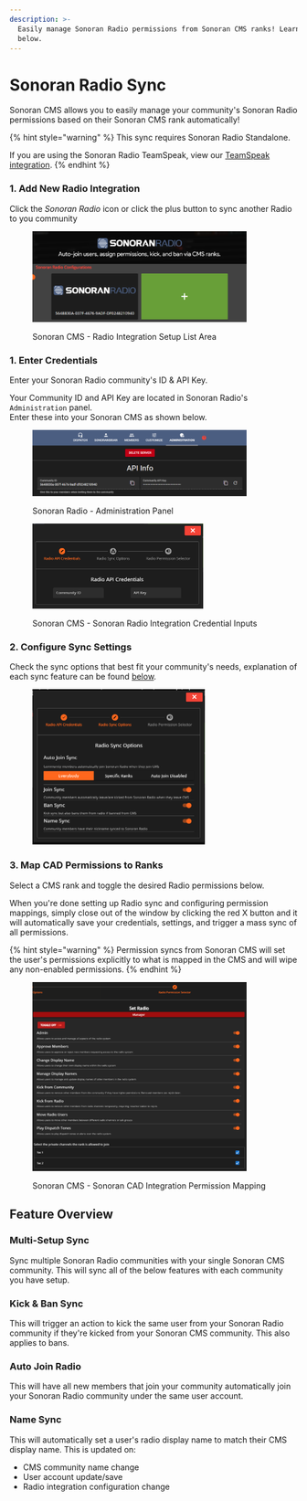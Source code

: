 ```yaml
---
description: >-
  Easily manage Sonoran Radio permissions from Sonoran CMS ranks! Learn more
  below.
---
```


# Sonoran Radio Sync

Sonoran CMS allows you to easily manage your community's Sonoran Radio permissions based on their Sonoran CMS rank automatically!

{% hint style="warning" %}
This sync requires Sonoran Radio Standalone.

If you are using the Sonoran Radio TeamSpeak, view our [TeamSpeak integration](teamspeak-3-role-sync/).
{% endhint %}

### 1. Add New Radio Integration

Click the _Sonoran Radio_ icon or click the plus button to sync another Radio to you community

<figure><img src="../.gitbook/assets/image (1) (1) (1) (1).png" alt="" width="375"><figcaption><p>Sonoran CMS - Radio Integration Setup List Area</p></figcaption></figure>

### 1. Enter Credentials

Enter your Sonoran Radio community's ID & API Key.

Your Community ID and API Key are located in Sonoran Radio's `Administration` panel.\
Enter these into your Sonoran CMS as shown below.

<figure><img src="../.gitbook/assets/image (1) (1) (1) (1) (1).png" alt="" width="375"><figcaption><p>Sonoran Radio - Administration Panel</p></figcaption></figure>

<figure><img src="../.gitbook/assets/image (2) (1) (1).png" alt="" width="299"><figcaption><p>Sonoran CMS - Sonoran Radio Integration Credential Inputs</p></figcaption></figure>

### 2. Configure Sync Settings

Check the sync options that best fit your community's needs, explanation of each sync feature can be found [below](sonoran-cad-sync.md#feature-overview).

<figure><img src="../.gitbook/assets/image (50).png" alt="" width="302"><figcaption></figcaption></figure>

### 3. Map CAD Permissions to Ranks

Select a CMS rank and toggle the desired Radio permissions below.

When you're done setting up Radio sync and configuring permission mappings, simply close out of the window by clicking the red X button and it will automatically save your credentials, settings, and trigger a mass sync of all permissions.

{% hint style="warning" %}
Permission syncs from Sonoran CMS will set the user's permissions explicitly to what is mapped in the CMS and will wipe any non-enabled permissions.
{% endhint %}

<figure><img src="../.gitbook/assets/image (51).png" alt="" width="375"><figcaption><p>Sonoran CMS - Sonoran CAD Integration Permission Mapping</p></figcaption></figure>

## Feature Overview

### Multi-Setup Sync

Sync multiple Sonoran Radio communities with your single Sonoran CMS community. This will sync all of the below features with each community you have setup.

### Kick & Ban Sync

This will trigger an action to kick the same user from your Sonoran Radio community if they're kicked from your Sonoran CMS community. This also applies to bans.

### Auto Join Radio

This will have all new members that join your community automatically join your Sonoran Radio community under the same user account.

### Name Sync

This will automatically set a user's radio display name to match their CMS display name. This is updated on:

* CMS community name change
* User account update/save
* Radio integration configuration change
